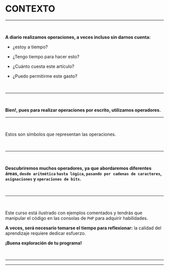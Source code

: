 # **CONTEXTO**

---

<br>

**A diario realizamos operaciones, a veces incluso sin darnos cuenta:**

- ¿estoy a tiempo?

- ¿Tengo tiempo para hacer esto?

- ¿Cuánto cuesta este artículo?

- ¿Puedo permitirme este gasto?

<br>

---
<br>

**Bien!, pues para realizar operaciones por escrito, utilizamos operadores.**

---
<br>

Estos son símbolos que representan las operaciones.

<br>

---

<br>

**Descubriremos muchos operadores, ya que abordaremos diferentes áreas, `desde aritmética` `hasta lógica`, `pasando por cadenas de caracteres`, `asignaciones` y `operaciones de bits`.**

<br>

---

<br>

Este curso está ilustrado con ejemplos comentados y tendrás que manipular el código en las consolas de `PHP` para adquirir habilidades.

**A veces, será necesario tomarse el tiempo para reflexionar:** la calidad del aprendizaje requiere dedicar esfuerzo.

**¡Buena exploración de tu programa!**

<br>

---
---